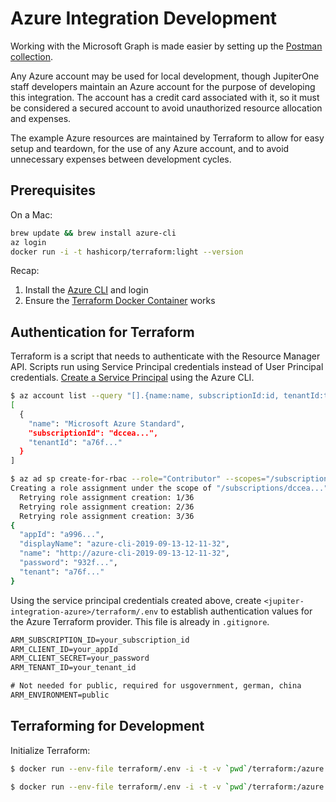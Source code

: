 # Azure Integration Development

Working with the Microsoft Graph is made easier by setting up the [Postman
collection][1].

Any Azure account may be used for local development, though JupiterOne staff
developers maintain an Azure account for the purpose of developing this
integration. The account has a credit card associated with it, so it must be
considered a secured account to avoid unauthorized resource allocation and
expenses.

The example Azure resources are maintained by Terraform to allow for easy setup
and teardown, for the use of any Azure account, and to avoid unnecessary
expenses between development cycles.

## Prerequisites

On a Mac:

```sh
brew update && brew install azure-cli
az login
docker run -i -t hashicorp/terraform:light --version
```

Recap:

1. Install the [Azure CLI](https://docs.microsoft.com/en-us/cli/azure/) and
   login
1. Ensure the
   [Terraform Docker Container](https://hub.docker.com/r/hashicorp/terraform/)
   works

## Authentication for Terraform

Terraform is a script that needs to authenticate with the Resource Manager API.
Scripts run using Service Principal credentials instead of User Principal
credentials. [Create a Service Principal][2] using the Azure CLI.

```sh
$ az account list --query "[].{name:name, subscriptionId:id, tenantId:tenantId}"
[
  {
    "name": "Microsoft Azure Standard",
    "subscriptionId": "dccea...",
    "tenantId": "a76f..."
  }
]

$ az ad sp create-for-rbac --role="Contributor" --scopes="/subscriptions/dccea..."
Creating a role assignment under the scope of "/subscriptions/dccea..."
  Retrying role assignment creation: 1/36
  Retrying role assignment creation: 2/36
  Retrying role assignment creation: 3/36
{
  "appId": "a996...",
  "displayName": "azure-cli-2019-09-13-12-11-32",
  "name": "http://azure-cli-2019-09-13-12-11-32",
  "password": "932f...",
  "tenant": "a76f..."
}
```

Using the service principal credentials created above, create
`<jupiter-integration-azure>/terraform/.env` to establish authentication values
for the Azure Terraform provider. This file is already in `.gitignore`.

```txt
ARM_SUBSCRIPTION_ID=your_subscription_id
ARM_CLIENT_ID=your_appId
ARM_CLIENT_SECRET=your_password
ARM_TENANT_ID=your_tenant_id

# Not needed for public, required for usgovernment, german, china
ARM_ENVIRONMENT=public
```

## Terraforming for Development

Initialize Terraform:

```sh
$ docker run --env-file terraform/.env -i -t -v `pwd`/terraform:/azure -w /azure hashicorp/terraform:light init
```

```sh
$ docker run --env-file terraform/.env -i -t -v `pwd`/terraform:/azure -w /azure hashicorp/terraform:light plan
```

[1]: https://docs.microsoft.com/en-us/graph/use-postman?view=graph-rest-1.0
[2]:
  https://docs.microsoft.com/en-us/cli/azure/create-an-azure-service-principal-azure-cli?view=azure-cli-latest
